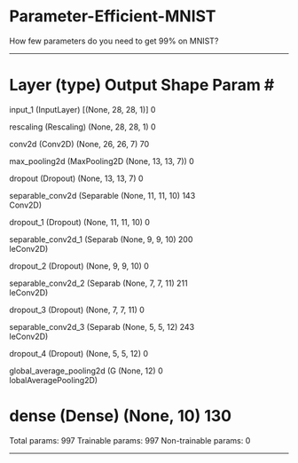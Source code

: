 # Parameter-Efficient-MNIST
How few parameters do you need to get 99% on MNIST?
_________________________________________________________________
 Layer (type)                Output Shape              Param #   
=================================================================
 input_1 (InputLayer)        [(None, 28, 28, 1)]       0         
                                                                 
 rescaling (Rescaling)       (None, 28, 28, 1)         0         
                                                                 
 conv2d (Conv2D)             (None, 26, 26, 7)         70        
                                                                 
 max_pooling2d (MaxPooling2D  (None, 13, 13, 7))       0                                                                       
                                                                 
 dropout (Dropout)           (None, 13, 13, 7)         0         
                                                                 
 separable_conv2d (Separable  (None, 11, 11, 10)       143       
 Conv2D)                                                         
                                                                 
 dropout_1 (Dropout)         (None, 11, 11, 10)        0         
                                                                 
 separable_conv2d_1 (Separab  (None, 9, 9, 10)         200       
 leConv2D)                                                       
                                                                 
 dropout_2 (Dropout)         (None, 9, 9, 10)          0         
                                                                 
 separable_conv2d_2 (Separab  (None, 7, 7, 11)         211       
 leConv2D)                                                       
                                                                 
 dropout_3 (Dropout)         (None, 7, 7, 11)          0         
                                                                 
 separable_conv2d_3 (Separab  (None, 5, 5, 12)         243       
 leConv2D)                                                       
                                                                 
 dropout_4 (Dropout)         (None, 5, 5, 12)          0         
                                                                 
 global_average_pooling2d (G  (None, 12)               0         
 lobalAveragePooling2D)                                          
                                                                 
 dense (Dense)               (None, 10)                130       
=================================================================
Total params: 997
Trainable params: 997
Non-trainable params: 0
_________________________________________________________________
